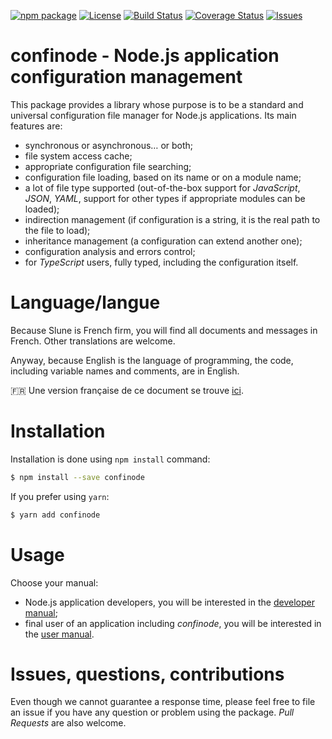 [![npm package](https://badge.fury.io/js/confinode.svg)](https://www.npmjs.com/package/confinode)
[![License](https://img.shields.io/github/license/slune-org/confinode.svg)](https://github.com/slune-org/confinode/blob/master/LICENSE)
[![Build Status](https://travis-ci.org/slune-org/confinode.svg?branch=master)](https://travis-ci.org/slune-org/confinode)
[![Coverage Status](https://coveralls.io/repos/github/slune-org/confinode/badge.svg?branch=master)](https://coveralls.io/github/slune-org/confinode?branch=master)
[![Issues](https://img.shields.io/github/issues/slune-org/confinode.svg)](https://github.com/slune-org/confinode/issues)

# confinode - Node.js application configuration management

This package provides a library whose purpose is to be a standard and universal configuration file manager for Node.js applications. Its main features are:

- synchronous or asynchronous… or both;
- file system access cache;
- appropriate configuration file searching;
- configuration file loading, based on its name or on a module name;
- a lot of file type supported (out-of-the-box support for _JavaScript_, _JSON_, _YAML_, support for other types if appropriate modules can be loaded);
- indirection management (if configuration is a string, it is the real path to the file to load);
- inheritance management (a configuration can extend another one);
- configuration analysis and errors control;
- for _TypeScript_ users, fully typed, including the configuration itself.

# Language/langue

Because Slune is French firm, you will find all documents and messages in French. Other translations are welcome.

Anyway, because English is the language of programming, the code, including variable names and comments, are in English.

:fr: Une version française de ce document se trouve [ici](doc/fr/README.md).

# Installation

Installation is done using `npm install` command:

```bash
$ npm install --save confinode
```

If you prefer using `yarn`:

```bash
$ yarn add confinode
```

# Usage

Choose your manual:

- Node.js application developers, you will be interested in the [developer manual](doc/en/devmanual.md);
- final user of an application including _confinode_, you will be interested in the [user manual](doc/en/usermanual.md).

# Issues, questions, contributions

Even though we cannot guarantee a response time, please feel free to file an issue if you have any question or problem using the package. _Pull Requests_ are also welcome.
